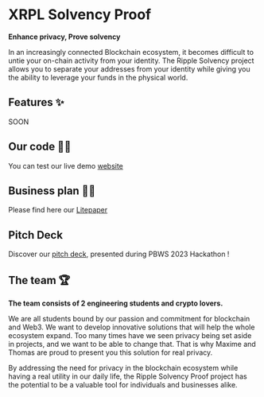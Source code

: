 # **XRPL Solvency Proof**

**Enhance privacy, Prove solvency**

In an increasingly connected Blockchain ecosystem, it becomes difficult to untie your on-chain activity from your identity. The Ripple Solvency project allows you to separate your addresses from your identity while giving you the ability to leverage your funds in the physical world.

## **Features** ✨

SOON

## **Our code** 👨‍💻

You can test our live demo [website](https://web-app-virid-theta.vercel.app/)

## **Business plan** 👨‍💼

Please find here our [Litepaper](https://github.com/PBWS-Ripple-Solvency/.github/blob/main/litepaper.md)

## **Pitch Deck**

Discover our [pitch deck](https://github.com/PBWS-Ripple-Solvency/.github/blob/main/RS_pitch_deck.pdf), presented during PBWS 2023 Hackathon ! 

## **The team** 🏆

**The team consists of 2 engineering students and crypto lovers.**

We are all students bound by our passion and commitment for blockchain and Web3. We want to develop innovative solutions that will help the whole ecosystem expand. Too many times have we seen privacy being set aside in projects, and we want to be able to change that. That is why Maxime and Thomas are proud to present you this solution for real privacy.

By addressing the need for privacy in the blockchain ecosystem while having a real utility in our daily life, the Ripple Solvency Proof project has the potential to be a valuable tool for individuals and businesses alike.
